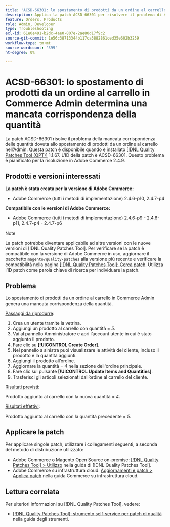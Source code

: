 ```yaml
---
title: 'ACSD-66301: lo spostamento di prodotti da un ordine al carrello in Commerce Admin determina una mancata corrispondenza della quantità'
description: Applica la patch ACSD-66301 per risolvere il problema di Adobe Commerce per cui, durante la creazione di un ordine dal pannello di amministrazione, i prodotti nel carrello del cliente non vengono rimossi dopo l’aggiunta all’ordine.
feature: Orders, Products
role: Admin, Developer
type: Troubleshooting
exl-id: 61e0e491-b2dc-4ae0-807e-2ae80d17f9c2
source-git-commit: 1e56c38713344b117ca3882861ced35e602b3239
workflow-type: tm+mt
source-wordcount: '399'
ht-degree: 0%

---
```


# ACSD-66301: lo spostamento di prodotti da un ordine al carrello in Commerce Admin determina una mancata corrispondenza della quantità

La patch ACSD-66301 risolve il problema della mancata corrispondenza delle quantità dovuta allo spostamento di prodotti da un ordine al carrello nell’Admin. Questa patch è disponibile quando è installato [[!DNL Quality Patches Tool (QPT)]](/help/tools/quality-patches-tool/quality-patches-tool-to-self-serve-quality-patches.md) 1.1.67. L’ID della patch è ACSD-66301. Questo problema è pianificato per la risoluzione in Adobe Commerce 2.4.9.

## Prodotti e versioni interessati

**La patch è stata creata per la versione di Adobe Commerce:**

* Adobe Commerce (tutti i metodi di implementazione) 2.4.6-p10, 2.4.7-p4

**Compatibile con le versioni di Adobe Commerce:**

* Adobe Commerce (tutti i metodi di implementazione) 2.4.6-p9 - 2.4.6-p11, 2.4.7-p4 - 2.4.7-p6

>[!NOTE]
>
>La patch potrebbe diventare applicabile ad altre versioni con le nuove versioni di [!DNL Quality Patches Tool]. Per verificare se la patch è compatibile con la versione di Adobe Commerce in uso, aggiornare il pacchetto `magento/quality-patches` alla versione più recente e verificare la compatibilità nella pagina [[!DNL Quality Patches Tool]: Cerca patch](https://experienceleague.adobe.com/tools/commerce-quality-patches/index.html?lang=it). Utilizza l’ID patch come parola chiave di ricerca per individuare la patch.

## Problema

Lo spostamento di prodotti da un ordine al carrello in Commerce Admin genera una mancata corrispondenza della quantità.

<u>Passaggi da riprodurre</u>:

1. Crea un utente tramite la vetrina.
2. Aggiungi un prodotto al carrello con quantità = *5*.
3. Vai al pannello Amministratore e apri l’account utente in cui è stato aggiunto il prodotto.
4. Fare clic su **[!UICONTROL Create Order]**.
5. Nel pannello a sinistra puoi visualizzare le attività del cliente, incluso il prodotto e la quantità aggiunti.
6. Aggiungi il prodotto all’ordine.
7. Aggiornare la quantità = *4* nella sezione dell&#39;ordine principale.
8. Fare clic sul pulsante **[!UICONTROL Update Items and Quantities]**.
9. Trasferisci gli articoli selezionati dall’ordine al carrello del cliente.

<u>Risultati previsti</u>:

Prodotto aggiunto al carrello con la nuova quantità = *4*.

<u>Risultati effettivi</u>:

Prodotto aggiunto al carrello con la quantità precedente = *5*.

## Applicare la patch

Per applicare singole patch, utilizzare i collegamenti seguenti, a seconda del metodo di distribuzione utilizzato:

* Adobe Commerce o Magento Open Source on-premise: [[!DNL Quality Patches Tool] > Utilizzo](/help/tools/quality-patches-tool/usage.md) nella guida di [!DNL Quality Patches Tool].
* Adobe Commerce su infrastruttura cloud: [Aggiornamenti e patch > Applica patch](https://experienceleague.adobe.com/docs/commerce-cloud-service/user-guide/develop/upgrade/apply-patches.html?lang=it) nella guida Commerce su infrastruttura cloud.

## Lettura correlata

Per ulteriori informazioni su [!DNL Quality Patches Tool], vedere:

* [[!DNL Quality Patches Tool]: strumento self-service per patch di qualità](/help/tools/quality-patches-tool/quality-patches-tool-to-self-serve-quality-patches.md) nella guida degli strumenti.
